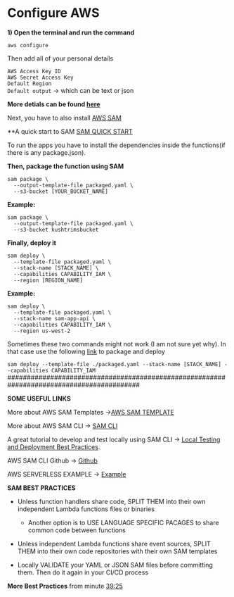 # Configure AWS

**1) Open the terminal and run the command** <br />

`aws configure`

<p>Then add all of your personal details</p>

  `AWS Access Key ID` <br />
  `AWS Secret Access Key`<br />
  `Default Region`<br />
  `Default output` -> which can be text or json<br />
  
**More detials can be found [here](https://docs.aws.amazon.com/cli/latest/userguide/cli-chap-configure.html)**

Next, you have to also install [AWS SAM](https://docs.aws.amazon.com/serverless-application-model/latest/developerguide/serverless-sam-cli-install.html)

**A quick start to SAM
[SAM QUICK START](https://docs.aws.amazon.com/serverless-application-model/latest/developerguide/serverless-quick-start.html)

To run the apps you have to install the dependencies inside the functions(if there is any package.json).

**Then, package the function using SAM**

`sam package \`<br />
`  --output-template-file packaged.yaml \`<br />
`  --s3-bucket [YOUR_BUCKET_NAME]`<br />

**Example:**

`sam package \`<br />
`  --output-template-file packaged.yaml \`<br />
`  --s3-bucket kushtrimsbucket`<br />

**Finally, deploy it**

`sam deploy \`<br />
`  --template-file packaged.yaml \`<br />
`  --stack-name [STACK_NAME] \` <br />
`  --capabilities CAPABILITY_IAM \`<br />
`  --region [REGION_NAME]`<br />


**Example:**

`sam deploy \`<br />
`  --template-file packaged.yaml \`<br />
`  --stack-name sam-app-api \` <br />
`  --capabilities CAPABILITY_IAM \`<br />
`  --region us-west-2`<br />


Sometimes these two commands might not work (I am not sure yet why). In that case use the following [link](https://docs.aws.amazon.com/serverless-application-model/latest/developerguide/serverless-deploying.html) to package and deploy

`sam deploy --template-file ./packaged.yaml --stack-name [STACK_NAME] --capabilities CAPABILITY_IAM`
##########################################################################################


**SOME USEFUL LINKS**

More about AWS SAM Templates ->[AWS SAM TEMPLATE](https://docs.aws.amazon.com/serverless-application-model/latest/developerguide/serverless-sam-template-basics.html)

More about AWS SAM CLI -> [SAM CLI](https://docs.aws.amazon.com/serverless-application-model/latest/developerguide/serverless-sam-reference.html#serverless-sam-cli)

A great tutorial to develop and test locally using SAM CLI -> [Local Testing and Deployment Best Practices](https://www.youtube.com/watch?v=QRSc1dL-I4U).

AWS SAM CLI Github -> [Github](https://github.com/awslabs/aws-sam-cli)

AWS SERVERLESS EXAMPLE -> [Example](https://github.com/aws-samples/aws-serverless-samfarm)

**SAM BEST PRACTICES**

* Unless function handlers share code, SPLIT THEM into their own independent Lambda functions files or binaries
  * Another option is to USE LANGUAGE SPECIFIC PACAGES to share common code between functions

* Unless independent Lambda functions share event sources, SPLIT THEM into their own code repositories with their own SAM templates

* Locally VALIDATE your YAML or JSON SAM files before committing them. Then do it again in your CI/CD process

**More Best Practices** from minute [39:25](https://www.youtube.com/watch?v=QRSc1dL-I4U)

